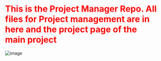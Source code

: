 # <font color=#FF0000>This is the Project Manager Repo. All files for Project management are in here and the project page of the main project</font>

![image](https://user-images.githubusercontent.com/91097605/218161796-dad51cce-95c8-46bf-859e-25f74588bd15.png)
